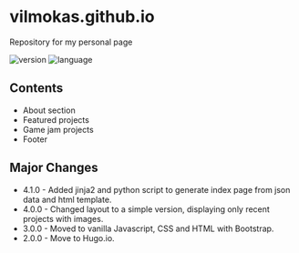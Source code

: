 # vilmokas.github.io

Repository for my personal page

![version](https://badgen.net/badge/version/4.1.0/blue) ![language](https://badgen.net/badge/language/English/cyan)

## Contents

- About section
- Featured projects
- Game jam projects
- Footer

## Major Changes

- 4.1.0 - Added jinja2 and python script to generate index page from json data and html template.
- 4.0.0 - Changed layout to a simple version, displaying only recent projects with images.
- 3.0.0 - Moved to vanilla Javascript, CSS and HTML with Bootstrap.
- 2.0.0 - Move to Hugo.io.
